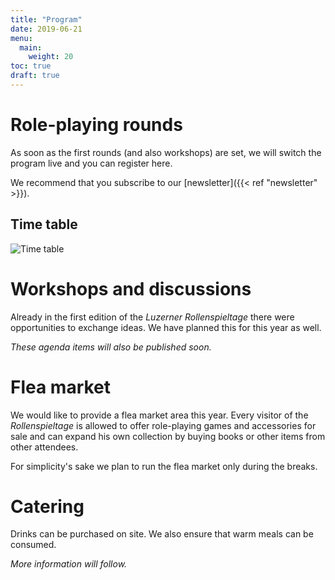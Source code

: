 ```yaml
---
title: "Program"
date: 2019-06-21
menu:
  main:
    weight: 20
toc: true
draft: true
---
```


# Role-playing rounds

As soon as the first rounds (and also workshops) are set, we will switch the program live and you can register here.

We recommend that you subscribe to our [newsletter]({{< ref "newsletter" >}}).

## Time table

![Time table](/graphics/program/en/zeitraster.png)

# Workshops and discussions

Already in the first edition of the _Luzerner Rollenspieltage_ there were opportunities to exchange ideas. We have planned this for this year as well.

_These agenda items will also be published soon._

# Flea market

We would like to provide a flea market area this year. Every visitor of the _Rollenspieltage_ is allowed to offer role-playing games and accessories for sale and can expand his own collection by buying books or other items from other attendees.

For simplicity's sake we plan to run the flea market only during the breaks.

# Catering

Drinks can be purchased on site. We also ensure that warm meals can be consumed.

_More information will follow._